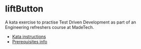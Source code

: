 # liftButton

A kata exercise to practise Test Driven Development as part of an Engineering refreshers course at MadeTech.

* [Kata instructions](https://sammancoaching.org/kata_descriptions/lift_button.html)
* [Prerequisites info](https://drive.google.com/file/d/1LmodI9JUCh8Oy7QtKXTkOf7k5Fy1NLKx/view)
